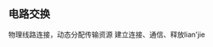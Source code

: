 


## 电路交换
物理线路连接，动态分配传输资源
建立连接、通信、释放lian'jie
##
<!--stackedit_data:
eyJoaXN0b3J5IjpbLTE3NzYxODUzODVdfQ==
-->